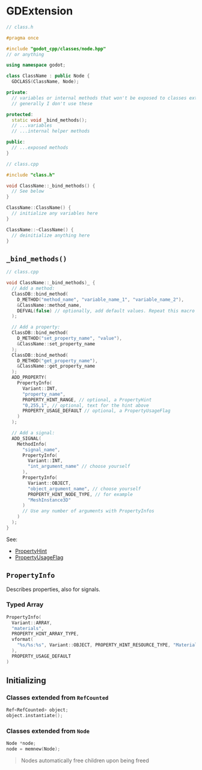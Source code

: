 # GDExtension

```cpp
// class.h

#pragma once

#include "godot_cpp/classes/node.hpp"
// or anything

using namespace godot;

class ClassName : public Node {
  GDCLASS(ClassName, Node);

private:
  // variables or internal methods that won't be exposed to classes extended from this one.
  // generally I don't use these

protected:
  static void _bind_methods();
  // ...variables
  // ...internal helper methods

public:
  // ...exposed methods
}
```

```cpp
// class.cpp

#include "class.h"

void ClassName::_bind_methods() {
  // See below
}

ClassName::ClassName() {
  // initialize any variables here
}

ClassName::~ClassName() {
  // deinitialize anything here
}
```

## `_bind_methods()`

```cpp
// class.cpp

void ClassName::_bind_methods)_ {
  // Add a method:
  ClassDB::bind_method(
    D_METHOD("method_name", "variable_name_1", "variable_name_2"),
    &ClassName::method_name,
    DEFVAL(false) // optionally, add default values. Repeat this macro for more.
  );

  // Add a property:
  ClassDB::bind_method(
    D_METHOD("set_property_name", "value"),
    &ClassName::set_property_name
  );
  ClassDB::bind_method(
    D_METHOD("get_property_name"),
    &ClassName::get_property_name
  );
  ADD_PROPERTY(
    PropertyInfo(
      Variant::INT,
      "property_name",
      PROPERTY_HINT_RANGE, // optional, a PropertyHint
      "0,255,1", // optional, text for the hint above
      PROPERTY_USAGE_DEFAULT // optional, a PropertyUsageFlag
    )
  );

  // Add a signal:
  ADD_SIGNAL(
    MethodInfo(
      "signal_name",
      PropertyInfo(
        Variant::INT,
        "int_argument_name" // choose yourself
      ),
      PropertyInfo(
        Variant::OBJECT,
        "object_argument_name", // choose yourself
        PROPERTY_HINT_NODE_TYPE, // for example
        "MeshInstance3D"
      )
      // Use any number of arguments with PropertyInfos
    )
  );
}
```

See:
- [PropertyHint](https://docs.godotengine.org/en/stable/classes/class_%40globalscope.html#enum-globalscope-propertyhint)
- [PropertyUsageFlag](https://docs.godotengine.org/en/stable/classes/class_%40globalscope.html#enum-globalscope-propertyusageflags)

## `PropertyInfo`

Describes properties, also for signals.

### Typed Array

```cpp
PropertyInfo(
  Variant::ARRAY,
  "materials",
  PROPERTY_HINT_ARRAY_TYPE,
  vformat(
    "%s/%s:%s", Variant::OBJECT, PROPERTY_HINT_RESOURCE_TYPE, "Material"
  ),
  PROPERTY_USAGE_DEFAULT
)
```

## Initializing

### Classes extended from `RefCounted`

```cpp
Ref<RefCounted> object;
object.instantiate();
```

### Classes extended from `Node`

```cpp
Node *node;
node = memnew(Node);
```

> Nodes automatically free children upon being freed
